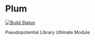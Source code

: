 # Plum

[![Build Status](https://github.com/AvantGardeComputing/Plum.jl/actions/workflows/CI.yml/badge.svg?branch=main)](https://github.com/AvantGardeComputing/Plum.jl/actions/workflows/CI.yml?query=branch%3Amain)


Pseudopotential Library Ultimate Module